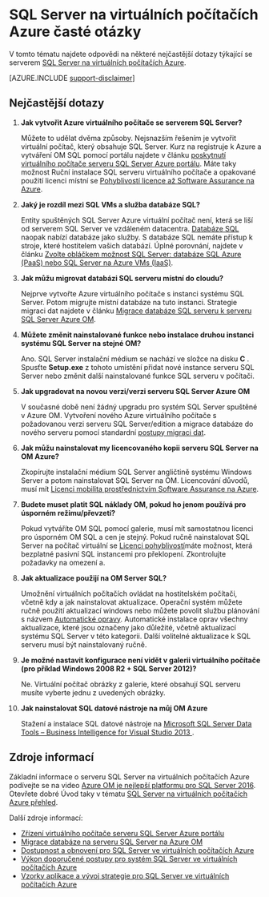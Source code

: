 <properties
    pageTitle="SQL Server na virtuálních počítačích Azure nejčastější dotazy týkající se | Microsoft Azure"
    description="V tomto článku najdete odpovědi na nejčastější dotazy týkající se serverem SQL Azure VMs."
    services="virtual-machines-windows"
    documentationCenter=""
    authors="v-shysun"
    manager="felixwu"
    editor=""
    tags="azure-service-management"/>

<tags
    ms.service="virtual-machines-windows"
    ms.devlang="na"
    ms.topic="article"
    ms.tgt_pltfrm="vm-windows-sql-server"
    ms.workload="infrastructure-services"
    ms.date="09/13/2016"
    ms.author="v-shysun"/>

# <a name="sql-server-on-azure-virtual-machines-faq"></a>SQL Server na virtuálních počítačích Azure časté otázky

V tomto tématu najdete odpovědi na některé nejčastější dotazy týkající se serverem [SQL Server na virtuálních počítačích Azure](https://azure.microsoft.com/services/virtual-machines/sql-server/).

[AZURE.INCLUDE [support-disclaimer](../../includes/support-disclaimer.md)]

## <a name="frequently-asked-questions"></a>Nejčastější dotazy

1. **Jak vytvořit Azure virtuálního počítače se serverem SQL Server?**

    Můžete to udělat dvěma způsoby. Nejsnazším řešením je vytvořit virtuální počítač, který obsahuje SQL Server. Kurz na registruje k Azure a vytváření OM SQL pomocí portálu najdete v článku [poskytnutí virtuálního počítače serveru SQL Server Azure portálu](virtual-machines-windows-portal-sql-server-provision.md). Máte taky možnost Ruční instalace SQL serveru virtuálního počítače a opakované použití licenci místní se [Pohyblivostí licence až Software Assurance na Azure](https://azure.microsoft.com/pricing/license-mobility/).

1. **Jaký je rozdíl mezi SQL VMs a služba databáze SQL?**

    Entity spuštěných SQL Server Azure virtuální počítač není, která se liší od serverem SQL Server ve vzdáleném datacentra. [Databáze SQL](../sql-database/sql-database-technical-overview.md) naopak nabízí databáze jako služby. S databáze SQL nemáte přístup k stroje, které hostitelem vašich databází. Úplné porovnání, najdete v článku [Zvolte obláčkem možnost SQL Server: databáze SQL Azure (PaaS) nebo SQL Server na Azure VMs (IaaS)](../sql-database/sql-database-paas-vs-sql-server-iaas.md).

1. **Jak můžu migrovat databázi SQL serveru místní do cloudu?**

    Nejprve vytvořte Azure virtuálního počítače s instanci systému SQL Server. Potom migrujte místní databáze na tuto instanci. Strategie migraci dat najdete v článku [Migrace databáze SQL serveru k serveru SQL Server Azure OM](virtual-machines-windows-migrate-sql.md).

2. **Můžete změnit nainstalované funkce nebo instalace druhou instanci systému SQL Server na stejné OM?**

    Ano. SQL Server instalační médium se nachází ve složce na disku **C** . Spusťte **Setup.exe** z tohoto umístění přidat nové instance serveru SQL Server nebo změnit další nainstalované funkce SQL serveru v počítači.

3. **Jak upgradovat na novou verzi/verzi serveru SQL Server Azure OM**

    V současné době není žádný upgradu pro systém SQL Server spuštěné v Azure OM. Vytvoření nového Azure virtuálního počítače s požadovanou verzi serveru SQL Server/edition a migrace databáze do nového serveru pomocí standardní [postupy migraci dat](virtual-machines-windows-migrate-sql.md).

4. **Jak můžu nainstalovat my licencovaného kopii serveru SQL Server na OM Azure?**

    Zkopírujte instalační médium SQL Server angličtině systému Windows Server a potom nainstalovat SQL Server na OM. Licencování důvodů, musí mít [Licenci mobilita prostřednictvím Software Assurance na Azure](https://azure.microsoft.com/pricing/license-mobility/).

5. **Budete muset platit SQL náklady OM, pokud ho jenom používá pro úsporném režimu/převzetí?**

    Pokud vytváříte OM SQL pomocí galerie, musí mít samostatnou licenci pro úsporném OM SQL a cen je stejný. Pokud ručně nainstalovat SQL Server na počítač virtuální se [Licenci pohyblivostí](https://azure.microsoft.com/pricing/license-mobility/)máte možnost, která bezplatné pasivní SQL instancemi pro překlopení. Zkontrolujte požadavky na omezení a.

6. **Jak aktualizace použijí na OM Server SQL?**

    Umožnění virtuálních počítačích ovládat na hostitelském počítači, včetně kdy a jak nainstalovat aktualizace. Operační systém můžete ručně použití aktualizací windows nebo můžete povolit službu plánování s názvem [Automatické opravy](virtual-machines-windows-classic-sql-automated-patching.md). Automatické instalace oprav všechny aktualizace, které jsou označeny jako důležité, včetně aktualizací systému SQL Server v této kategorii. Další volitelné aktualizace k SQL serveru musí být nainstalovaný ručně.

7. **Je možné nastavit konfigurace není vidět v galerii virtuálního počítače (pro příklad Windows 2008 R2 + SQL Server 2012)?**

    Ne. Virtuální počítač obrázky z galerie, které obsahují SQL serveru musíte vyberte jednu z uvedených obrázky.

9. **Jak nainstalovat SQL datové nástroje na můj OM Azure**

    Stažení a instalace SQL datové nástroje na [Microsoft SQL Server Data Tools – Business Intelligence for Visual Studio 2013 ](https://www.microsoft.com/en-us/download/details.aspx?id=42313).

## <a name="resources"></a>Zdroje informací

Základní informace o serveru SQL Server na virtuálních počítačích Azure podívejte se na video [Azure OM je nejlepší platformu pro SQL Server 2016](https://channel9.msdn.com/Events/DataDriven/SQLServer2016/Azure-VM-is-the-best-platform-for-SQL-Server-2016). Otevřete dobré Úvod taky v tématu [SQL Server na virtuálních počítačích Azure přehled](virtual-machines-windows-sql-server-iaas-overview.md).

Další zdroje informací:

- [Zřízení virtuálního počítače serveru SQL Server Azure portálu](virtual-machines-windows-portal-sql-server-provision.md)
- [Migrace databáze na serveru SQL Server na Azure OM](virtual-machines-windows-migrate-sql.md)
- [Dostupnost a obnovení pro SQL Server ve virtuálních počítačích Azure](virtual-machines-windows-sql-high-availability-dr.md)
- [Výkon doporučené postupy pro systém SQL Server ve virtuálních počítačích Azure](virtual-machines-windows-sql-performance.md)
- [Vzorky aplikace a vývoj strategie pro SQL Server ve virtuálních počítačích Azure](virtual-machines-windows-sql-server-app-patterns-dev-strategies.md)
